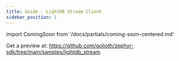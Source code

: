 ```yaml
---
title: Guide - LightDB Stream Client
sidebar_position: 1
---
```

import ComingSoon from '/docs/partials/coming-soon-centered.md'

<ComingSoon/>

Get a preview at:
https://github.com/golioth/zephyr-sdk/tree/main/samples/lightdb_stream
